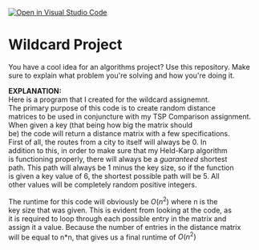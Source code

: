 [![Open in Visual Studio Code](https://classroom.github.com/assets/open-in-vscode-718a45dd9cf7e7f842a935f5ebbe5719a5e09af4491e668f4dbf3b35d5cca122.svg)](https://classroom.github.com/online_ide?assignment_repo_id=13156505&assignment_repo_type=AssignmentRepo)
# Wildcard Project

You have a cool idea for an algorithms project? Use this repository. Make sure
to explain what problem you're solving and how you're doing it.  

**EXPLANATION:**  
Here is a program that I created for the wildcard assignemnt.  
The primary purpose of this code is to create random distance  
matrices to be used in conjuncture with my TSP Comparison assignment.  
When given a key (that being how big the matrix should  
be) the code will return a distance matrix with a few specifications.  
First of all, the routes from a city to itself will always be 0. In  
addition to this, in order to make sure that my Held-Karp algorithm  
is functioning properly, there will always be a *guaranteed* shortest  
path. This path will always be 1 minus the key size, so if the function  
is given a key value of 6, the shortest possible path will be 5. All  
other values will be completely random positive integers.  

The runtime for this code will obviously be $O(n^2)$ where n is the  
key size that was given. This is evident from looking at the code, as  
it is required to loop through each possible entry in the matrix and  
assign it a value. Because the number of entries in the distance matrix  
will be equal to n*n, that gives us a final runtime of $O(n^2)$

